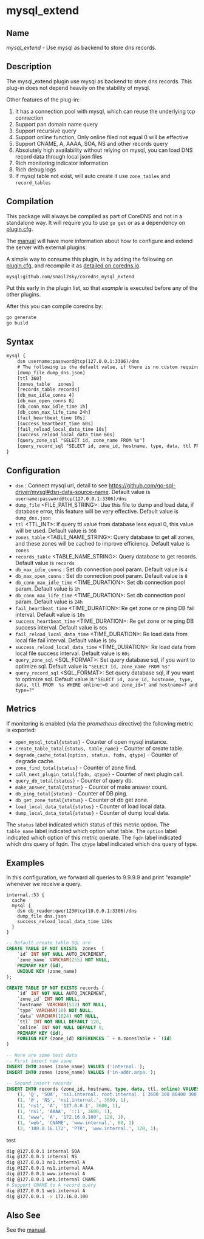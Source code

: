 # mysql_extend

## Name

*mysql_extend* - Use mysql as backend to store dns records.

## Description

The mysql_extend plugin use mysql as backend to store dns records. This plug-in does not depend heavily on the stability of mysql. 

Other features of the plug-in: 
1. It has a connection pool with mysql, which can reuse the underlying tcp connection
2. Support pan domain name query
3. Support recursive query 
4. Support online function, Only online filed not equal 0 will be effective
5. Support CNAME, A, AAAA, SOA, NS and other records query 
6. Absolutely high availability without relying on mysql, you can load DNS record data through local json files 
7. Rich monitoring indicator information
8. Rich debug logs
9. If mysql table not exist, will auto create it use `zone_tables` and `record_tables`


## Compilation

This package will always be compiled as part of CoreDNS and not in a standalone way. It will require you to use `go get` or as a dependency on [plugin.cfg](https://github.com/coredns/coredns/blob/master/plugin.cfg).

The [manual](https://coredns.io/manual/toc/#what-is-coredns) will have more information about how to configure and extend the server with external plugins.

A simple way to consume this plugin, is by adding the following on [plugin.cfg](https://github.com/coredns/coredns/blob/master/plugin.cfg), and recompile it as [detailed on coredns.io](https://coredns.io/2017/07/25/compile-time-enabling-or-disabling-plugins/#build-with-compile-time-configuration-file).

~~~
mysql:github.com/snail2sky/coredns_mysql_extend
~~~

Put this early in the plugin list, so that *example* is executed before any of the other plugins.

After this you can compile coredns by:

``` sh
go generate
go build
```

## Syntax

~~~ txt
mysql {
    dsn username:password@tcp(127.0.0.1:3306)/dns
    # The following is the default value, if there is no custom requirement, you can leave it blank
    [dump_file dump_dns.json]
    [ttl 360]
    [zones_table   zones]
    [records_table records]
    [db_max_idle_conns 4]
    [db_max_open_conns 8]
    [db_conn_max_idle_time 1h]
    [db_conn_max_life_time 24h]
    [fail_heartbeat_time 10s]
    [success_heartbeat_time 60s]
    [fail_reload_local_data_time 10s]
    [success_reload_local_data_time 60s]
    [query_zone_sql "SELECT id, zone_name FROM %s"]
    [query_record_sql "SELECT id, zone_id, hostname, type, data, ttl FROM  %s WHERE online!=0 and zone_id=? and hostname=? and type=?"]
}
~~~

## Configuration

- `dsn` <DSN>: Connect mysql url, detail to see https://github.com/go-sql-driver/mysql#dsn-data-source-name. Default value is `username:password@tcp(127.0.0.1:3306)/dns`
- `dump_file` <FILE_PATH_STRING>: Use this file to dump and load data, if database error, this feature will be very effective. Default value is `dump_dns.json`
- `ttl` <TTL_INT>: If query ttl value from database less equal 0, this value will be used. Default value is `360`
- `zones_table` <TABLE_NAME_STRING>: Query database to get all zones, and these zones will be cached to improve efficiency. Default value is `zones`
- `records_table` <TABLE_NAME_STRING>: Query database to get records. Default value is `records`
- `db_max_idle_conns` <INT>: Set db connection pool param. Default value is `4`
- `db_max_open_conns` <INT>: Set db connection pool param. Default value is `8`
- `db_conn_max_idle_time` <TIME_DURATION>: Set db connection pool param. Default value is `1h`
- `db_conn_max_life_time` <TIME_DURATION>: Set db connection pool param. Default value is `24h`
- `fail_heartbeat_time` <TIME_DURATION>: Re get zone or re ping DB fail interval. Default value is `10s`
- `success_heartbeat_time` <TIME_DURATION>: Re get zone or re ping DB success interval. Default value is `60s`
- `fail_reload_local_data_time` <TIME_DURATION>: Re load data from local file fail interval. Default value is `10s`
- `success_reload_local_data_time` <TIME_DURATION>: Re load data from local file success interval. Default value is  `60s`
- `query_zone_sql` <SQL_FORMAT>: Set query database sql, if you want to optimize sql. Default value is `"SELECT id, zone_name FROM %s"`
- `query_record_sql` <SQL_FORMAT>: Set query database sql, if you want to optimize sql. Default value is `"SELECT id, zone_id, hostname, type, data, ttl FROM  %s WHERE online!=0 and zone_id=? and hostname=? and type=?"`

## Metrics

If monitoring is enabled (via the *prometheus* directive) the following metric is exported:

* `open_mysql_total{status}` - Counter of open mysql instance.
* `create_table_total{status, table_name}` - Counter of create table.
* `degrade_cache_total{option, status, fqdn, qtype}` - Counter of degrade cache.
* `zone_find_total{status}` - Counter of zone find.
* `call_next_plugin_total{fqdn, qtype}` - Counter of next plugin call.
* `query_db_total{status}` - Counter of query db.
* `make_answer_total{status}` - Counter of make answer count.
* `db_ping_total{status}` - Counter of DB ping.
* `db_get_zone_total{status}` - Counter of db get zone.
* `load_local_data_total{status}` - Counter of load local data.
* `dump_local_data_total{status}` - Counter of dump local data.

The `status` label indicated which status of this metric option.
The `table_name` label indicated which option what table.
The `option` label indicated which option of this metric operate.
The `fqdn` label indicated which dns query of fqdn.
The `qtype` label indicated which dns query of type.


## Examples

In this configuration, we forward all queries to 9.9.9.9 and print "example" whenever we receive
a query.

~~~ corefile
internal.:53 {
  cache
  mysql {
    dsn db_reader:qwer123@tcp(10.0.0.1:3306)/dns
    dump_file dns.json
    success_reload_local_data_time 120s
  }
}
~~~

~~~ sql
-- Default create table SQL are
CREATE TABLE IF NOT EXISTS  zones  (
    `id` INT NOT NULL AUTO_INCREMENT,
    `zone_name` VARCHAR(255) NOT NULL,
    PRIMARY KEY (id),
    UNIQUE KEY (zone_name)
);

CREATE TABLE IF NOT EXISTS records (
    `id` INT NOT NULL AUTO_INCREMENT,
    `zone_id` INT NOT NULL,
    `hostname` VARCHAR(512) NOT NULL,
    `type` VARCHAR(10) NOT NULL,
    `data` VARCHAR(1024) NOT NULL,
    `ttl` INT NOT NULL DEFAULT 120,
    `online` INT NOT NULL DEFAULT 0,
    PRIMARY KEY (id),
    FOREIGN KEY (zone_id) REFERENCES ` + m.zonesTable + `(id)
)

-- Here are some test data
-- First insert new zone
INSERT INTO zones (zone_name) VALUES ('internal.');
INSERT INTO zones (zone_name) VALUES ('in-addr.arpa.');

-- Second insert records
INSERT INTO records (zone_id, hostname, type, data, ttl, online) VALUES 
    (1, '@', 'SOA', 'ns1.internal. root.internal. 1 3600 300 86400 300', 3600, 1),
    (1, '@', 'NS', 'ns1.internal.', 3600, 1),
    (1, 'ns1', 'A', '127.0.0.1', 3600, 1),
    (1, 'ns1', 'AAAA', '::1', 3600, 1),
    (1, 'www', 'A', '172.16.0.100', 120, 1),
    (1, 'web', 'CNAME', 'www.internal.', 60, 1)
    (2, '100.0.16.172', 'PTR', 'www.internal.', 120, 1);

~~~

test
~~~ bash
dig @127.0.0.1 internal SOA
dig @127.0.0.1 internal NS
dig @127.0.0.1 ns1.internal A
dig @127.0.0.1 ns1.internal AAAA
dig @127.0.0.1 www.internal A
dig @127.0.0.1 web.internal CNAME
# Support CNAME to A record query
dig @127.0.0.1 web.internal A
dig @127.0.0.1 -x 172.16.0.100

~~~

## Also See

See the [manual](https://coredns.io/manual).
